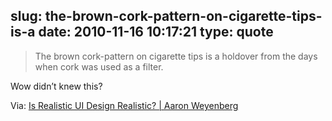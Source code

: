 slug: the-brown-cork-pattern-on-cigarette-tips-is-a
date: 2010-11-16 10:17:21
type: quote
---

> The brown cork-pattern on cigarette tips is a holdover from the days when cork was used as a filter.

Wow didn’t knew this?

 Via: [Is Realistic UI Design Realistic? | Aaron Weyenberg](http://aaronweyenberg.com/699/is-realistic-ui-design-realistic)
